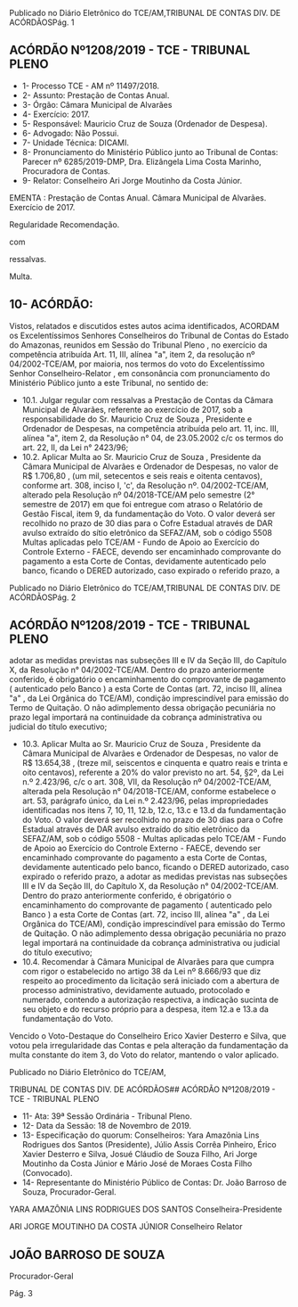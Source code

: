 Publicado  no  Diário  Eletrônico do TCE/AM,TRIBUNAL DE CONTAS DIV. DE ACÓRDÃOSPág. 1

## ACÓRDÃO Nº1208/2019 - TCE - TRIBUNAL PLENO

- 1- Processo TCE - AM nº 11497/2018.
- 2- Assunto: Prestação de Contas Anual.
- 3- Órgão: Câmara Municipal de Alvarães
- 4- Exercício: 2017.
- 5- Responsável: Mauricio Cruz de Souza (Ordenador de Despesa).
- 6- Advogado: Não Possui.
- 7- Unidade Técnica: DICAMI.
- 8- Pronunciamento  do  Ministério  Público  junto  ao  Tribunal  de  Contas: Parecer  nº 6285/2019-DMP, Dra. Elizângela Lima Costa Marinho, Procuradora de Contas.
- 9- Relator: Conselheiro Ari Jorge Moutinho da Costa Júnior.

EMENTA : Prestação  de  Contas  Anual. Câmara Municipal de Alvarães. Exercício de 2017.

Regularidade Recomendação.

com

ressalvas.

Multa.

## 10-  ACÓRDÃO:

Vistos, relatados e discutidos estes autos acima identificados, ACORDAM os Excelentíssimos Senhores Conselheiros do Tribunal de Contas do Estado do Amazonas, reunidos em Sessão do Tribunal Pleno , no exercício da competência atribuída Art. 11, III, alínea "a", item 2, da resolução nº 04/2002-TCE/AM, por maioria, nos termos do voto do Excelentíssimo  Senhor  Conselheiro-Relator ,  em  consonância com  pronunciamento  do Ministério Público junto a este Tribunal, no sentido de:

- 10.1. Julgar  regular  com  ressalvas a  Prestação  de  Contas  da  Câmara Municipal de Alvarães, referente ao exercício de 2017, sob a responsabilidade  do Sr. Mauricio  Cruz  de  Souza , Presidente  e Ordenador de Despesas, na competência atribuída pelo art. 11, inc. III, alínea "a", item 2, da Resolução n° 04, de 23.05.2002 c/c os termos do art. 22, II, da Lei n° 2423/96;
- 10.2. Aplicar Multa ao Sr. Mauricio Cruz de Souza , Presidente da Câmara Municipal  de  Alvarães  e  Ordenador  de  Despesas,  no  valor  de R$ 1.706,80 , (um  mil, setecentos e seis reais e oitenta centavos), conforme  art.  308,  inciso  I,  'c',  da  Resolução  nº.  04/2002-TCE/AM, alterado pela Resolução nº 04/2018-TCE/AM pelo semestre (2° semestre  de  2017)  em  que  foi  entregue  com  atraso  o  Relatório  de Gestão Fiscal, item 9, da fundamentação do Voto. O valor deverá ser recolhido no prazo de 30 dias para o Cofre Estadual através de DAR avulso extraído do sítio eletrônico da SEFAZ/AM, sob o código 5508 Multas  aplicadas  pelo  TCE/AM  -  Fundo  de  Apoio  ao  Exercício  do Controle Externo - FAECE, devendo ser encaminhado comprovante do pagamento  a  esta  Corte  de  Contas,  devidamente  autenticado  pelo banco, ficando o DERED autorizado, caso expirado o referido prazo, a

Publicado  no  Diário  Eletrônico do TCE/AM,TRIBUNAL DE CONTAS DIV. DE ACÓRDÃOSPág. 2

## ACÓRDÃO Nº1208/2019 - TCE - TRIBUNAL PLENO

adotar  as  medidas  previstas  nas  subseções  III  e  IV  da  Seção  III,  do Capítulo X, da  Resolução  n°  04/2002-TCE/AM.  Dentro  do  prazo anteriormente conferido, é obrigatório o encaminhamento do comprovante de pagamento ( autenticado pelo Banco ) a esta Corte de Contas  (art.  72,  inciso  III,  alínea  "a"  ,  da  Lei  Orgânica  do  TCE/AM), condição imprescindível  para  emissão  do  Termo  de  Quitação.  O  não adimplemento dessa obrigação pecuniária no prazo legal importará na continuidade da cobrança administrativa ou judicial do título executivo;

- 10.3. Aplicar Multa ao Sr. Mauricio Cruz de Souza , Presidente da Câmara Municipal  de  Alvarães  e  Ordenador  de  Despesas,  no  valor  de R$ 13.654,38 ,  (treze  mil,  seiscentos  e  cinquenta  e quatro reais  e trinta  e oito centavos), referente a 20% do valor previsto no art. 54, §2º, da Lei n.º  2.423/96,  c/c  o  art.  308,  VII,  da  Resolução  nº  04/2002-TCE/AM, alterada  pela  Resolução  n°  04/2018-TCE/AM,  conforme  estabelece  o art.  53,  parágrafo  único,  da  Lei  n.º  2.423/96,  pelas  impropriedades identificadas nos itens 7, 10, 11, 12.b, 12.c, 13.c e 13.d da fundamentação do Voto. O valor deverá ser recolhido no prazo de 30 dias  para  o  Cofre  Estadual  através  de  DAR  avulso  extraído  do  sítio eletrônico  da  SEFAZ/AM,  sob  o  código  5508  -  Multas  aplicadas  pelo TCE/AM - Fundo de Apoio ao Exercício do Controle Externo - FAECE, devendo ser encaminhado comprovante do pagamento a esta Corte de Contas, devidamente  autenticado pelo banco, ficando o DERED autorizado,  caso  expirado  o  referido  prazo,  a  adotar  as  medidas previstas  nas  subseções  III  e  IV  da  Seção  III,  do  Capítulo  X,  da Resolução n° 04/2002-TCE/AM. Dentro do prazo anteriormente conferido, é obrigatório o encaminhamento do comprovante de pagamento ( autenticado pelo Banco )  a  esta Corte de Contas (art. 72, inciso III, alínea "a" , da Lei Orgânica do TCE/AM),  condição imprescindível para emissão do Termo de Quitação. O não adimplemento dessa obrigação pecuniária no prazo legal importará na continuidade da cobrança administrativa ou judicial do título executivo;
- 10.4. Recomendar à Câmara Municipal de Alvarães para que cumpra com rigor o estabelecido no artigo 38 da Lei nº 8.666/93 que diz respeito ao procedimento  da  licitação  será  iniciado  com  a  abertura  de  processo administrativo, devidamente autuado, protocolado e numerado, contendo a autorização respectiva, a indicação sucinta de seu objeto e do recurso próprio para a despesa, item 12.a e 13.a da fundamentação do Voto.

Vencido o Voto-Destaque do Conselheiro Erico Xavier Desterro e Silva, que votou  pela  irregularidade  das  Contas  e  pela  alteração  da  fundamentação  da  multa constante do item 3, do Voto do relator, mantendo o valor aplicado.

Publicado  no  Diário  Eletrônico do TCE/AM,

TRIBUNAL DE CONTAS DIV. DE ACÓRDÃOS## ACÓRDÃO Nº1208/2019 - TCE - TRIBUNAL PLENO

- 11-  Ata: 39ª Sessão Ordinária - Tribunal Pleno.
- 12-  Data da Sessão: 18 de Novembro de 2019.
- 13-  Especificação  do  quorum: Conselheiros: Yara  Amazônia  Lins  Rodrigues  dos Santos (Presidente), Júlio Assis Corrêa Pinheiro, Érico Xavier Desterro e Silva, Josué Cláudio de Souza Filho, Ari Jorge Moutinho da Costa Júnior e Mário José de Moraes Costa Filho (Convocado).
- 14-  Representante  do  Ministério  Público  de  Contas: Dr. João  Barroso  de  Souza, Procurador-Geral.

YARA AMAZÔNIA LINS RODRIGUES DOS SANTOS Conselheira-Presidente

ARI JORGE MOUTINHO DA COSTA JÚNIOR Conselheiro Relator

## JOÃO BARROSO DE SOUZA

Procurador-Geral

Pág. 3
